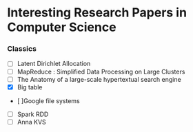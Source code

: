 # Interesting Research Papers in Computer Science

### Classics

- [ ] Latent Dirichlet Allocation
- [ ] MapReduce : Simplified Data Processing on Large Clusters
- [ ] The Anatomy of a large-scale hypertextual search engine
- [x] Big table
- [ ]Google file systems
- [ ] Spark RDD
- [ ] Anna KVS
